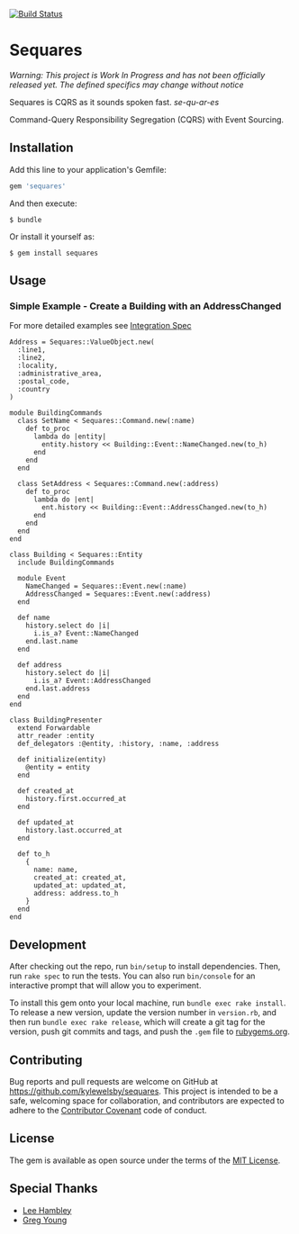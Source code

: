 [![Build Status](https://travis-ci.org/kylewelsby/sequares.svg?branch=master)](https://travis-ci.org/kylewelsby/sequares)
# Sequares

_Warning:  This project is Work In Progress and has not been officially released yet.  The defined specifics may change without notice_

Sequares is CQRS as it sounds spoken fast. _se-qu-ar-es_

Command-Query Responsibility Segregation (CQRS) with Event Sourcing.


## Installation

Add this line to your application's Gemfile:

```ruby
gem 'sequares'
```

And then execute:

    $ bundle

Or install it yourself as:

    $ gem install sequares

## Usage

### Simple Example - Create a Building with an AddressChanged

For more detailed examples see [Integration Spec](https://github.com/kylewelsby/sequares/blob/master/spec/integration_spec.rb)

```
Address = Sequares::ValueObject.new(
  :line1,
  :line2,
  :locality,
  :administrative_area,
  :postal_code,
  :country
)

module BuildingCommands
  class SetName < Sequares::Command.new(:name)
    def to_proc
      lambda do |entity|
        entity.history << Building::Event::NameChanged.new(to_h)
      end
    end
  end

  class SetAddress < Sequares::Command.new(:address)
    def to_proc
      lambda do |ent|
        ent.history << Building::Event::AddressChanged.new(to_h)
      end
    end
  end
end

class Building < Sequares::Entity
  include BuildingCommands

  module Event
    NameChanged = Sequares::Event.new(:name)
    AddressChanged = Sequares::Event.new(:address)
  end

  def name
    history.select do |i|
      i.is_a? Event::NameChanged
    end.last.name
  end

  def address
    history.select do |i|
      i.is_a? Event::AddressChanged
    end.last.address
  end
end

class BuildingPresenter
  extend Forwardable
  attr_reader :entity
  def_delegators :@entity, :history, :name, :address

  def initialize(entity)
    @entity = entity
  end

  def created_at
    history.first.occurred_at
  end

  def updated_at
    history.last.occurred_at
  end

  def to_h
    {
      name: name,
      created_at: created_at,
      updated_at: updated_at,
      address: address.to_h
    }
  end
end
```

## Development

After checking out the repo, run `bin/setup` to install dependencies. Then, run `rake spec` to run the tests. You can also run `bin/console` for an interactive prompt that will allow you to experiment.

To install this gem onto your local machine, run `bundle exec rake install`. To release a new version, update the version number in `version.rb`, and then run `bundle exec rake release`, which will create a git tag for the version, push git commits and tags, and push the `.gem` file to [rubygems.org](https://rubygems.org).

## Contributing

Bug reports and pull requests are welcome on GitHub at https://github.com/kylewelsby/sequares. This project is intended to be a safe, welcoming space for collaboration, and contributors are expected to adhere to the [Contributor Covenant](http://contributor-covenant.org) code of conduct.


## License

The gem is available as open source under the terms of the [MIT License](http://opensource.org/licenses/MIT).

## Special Thanks

- [Lee Hambley](https://github.com/leehambley)
- [Greg Young](https://github.com/gregoryyoung)
